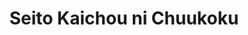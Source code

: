 --- 
title: "Seito Kaichou ni Chuukoku"
publishdate: "2019-4-14T16:48:46+02:00"
src: "https://365manga.net/manga/seito-kaichou-ni-chuukoku"
image: "https://data.365manga.net/images/thumbnails/24130-seito-kaichou-ni-chuukoku.jpg"
description: "Even as he tries to keep the student council president - who unwittingly exude his powerful, man-seducing charm - out of trouble, Vice President Chiga-kun finds himself being drawn to the president's strength and power. Chiga-kun wonders how he, being such an intelligent individual, can be so unwillingly taken with a boy who is so country and simple... But watch out, because the president has a temper!"
---